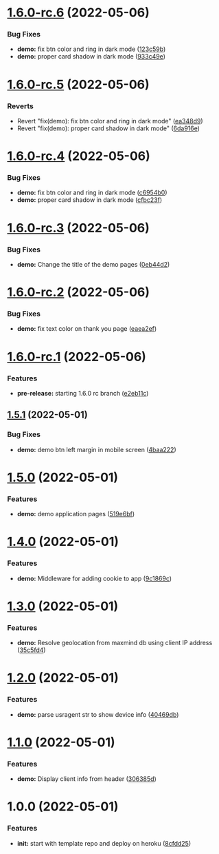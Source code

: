 # [1.6.0-rc.6](https://github.com/amrendr/node-demo/compare/v1.6.0-rc.5...v1.6.0-rc.6) (2022-05-06)


### Bug Fixes

* **demo:** fix btn color and ring in dark mode ([123c59b](https://github.com/amrendr/node-demo/commit/123c59b1b89f86fe353e06372e7c0696d312a333))
* **demo:** proper card shadow in dark mode ([933c49e](https://github.com/amrendr/node-demo/commit/933c49ea846b41b37f1f529f87215dfd6be1e2b4))

# [1.6.0-rc.5](https://github.com/amrendr/node-demo/compare/v1.6.0-rc.4...v1.6.0-rc.5) (2022-05-06)


### Reverts

* Revert "fix(demo): fix btn color and ring in dark mode" ([ea348d9](https://github.com/amrendr/node-demo/commit/ea348d9dc975eb1a9247797a994af8f1c573e717))
* Revert "fix(demo): proper card shadow in dark mode" ([6da916e](https://github.com/amrendr/node-demo/commit/6da916e6e1ba9788f6f5cd2cb4195e8c3477dab2))

# [1.6.0-rc.4](https://github.com/amrendr/node-demo/compare/v1.6.0-rc.3...v1.6.0-rc.4) (2022-05-06)


### Bug Fixes

* **demo:** fix btn color and ring in dark mode ([c6954b0](https://github.com/amrendr/node-demo/commit/c6954b07ba5b835a41f7e4e6bd20d3421ff10034))
* **demo:** proper card shadow in dark mode ([cfbc23f](https://github.com/amrendr/node-demo/commit/cfbc23f9410547aefbeba8f68682db155a43b047))

# [1.6.0-rc.3](https://github.com/amrendr/node-demo/compare/v1.6.0-rc.2...v1.6.0-rc.3) (2022-05-06)


### Bug Fixes

* **demo:** Change the title of the demo pages ([0eb44d2](https://github.com/amrendr/node-demo/commit/0eb44d27dee8159afc2336de02dc7edd7503b900))

# [1.6.0-rc.2](https://github.com/amrendr/node-demo/compare/v1.6.0-rc.1...v1.6.0-rc.2) (2022-05-06)


### Bug Fixes

* **demo:** fix text color on thank you page ([eaea2ef](https://github.com/amrendr/node-demo/commit/eaea2efd28a264ed2ee5c93a665071181ed1955e))

# [1.6.0-rc.1](https://github.com/amrendr/node-demo/compare/v1.5.1...v1.6.0-rc.1) (2022-05-06)


### Features

* **pre-release:** starting 1.6.0 rc branch ([e2eb11c](https://github.com/amrendr/node-demo/commit/e2eb11ce12b3694dfe6ba8492e7fc8f82ed5b0b9))

## [1.5.1](https://github.com/amrendr/node-demo/compare/v1.5.0...v1.5.1) (2022-05-01)


### Bug Fixes

* **demo:** demo btn left margin in mobile screen ([4baa222](https://github.com/amrendr/node-demo/commit/4baa2222b99d426df346a2ecee523040f2657854))

# [1.5.0](https://github.com/amrendr/node-demo/compare/v1.4.0...v1.5.0) (2022-05-01)


### Features

* **demo:** demo application pages ([519e6bf](https://github.com/amrendr/node-demo/commit/519e6bf415b63bec3536982713dc240ca49c7746))

# [1.4.0](https://github.com/amrendr/node-demo/compare/v1.3.0...v1.4.0) (2022-05-01)


### Features

* **demo:** Middleware for adding cookie to app ([9c1869c](https://github.com/amrendr/node-demo/commit/9c1869c1e450ea0da24da04bdd73f932ca8d7e07))

# [1.3.0](https://github.com/amrendr/node-demo/compare/v1.2.0...v1.3.0) (2022-05-01)


### Features

* **demo:** Resolve geolocation from maxmind db using client IP address ([35c5fd4](https://github.com/amrendr/node-demo/commit/35c5fd4d5801dda08a23f40dd46fe18220de3ff6))

# [1.2.0](https://github.com/amrendr/node-demo/compare/v1.1.0...v1.2.0) (2022-05-01)


### Features

* **demo:** parse usragent str to show device info ([40469db](https://github.com/amrendr/node-demo/commit/40469dbdf55b7ba6ff26cd1bec743f5005297841))

# [1.1.0](https://github.com/amrendr/node-demo/compare/v1.0.0...v1.1.0) (2022-05-01)


### Features

* **demo:** Display client info from header ([306385d](https://github.com/amrendr/node-demo/commit/306385d2904d6c7665b6994590ae1e3aa3a5fc6b))

# 1.0.0 (2022-05-01)


### Features

* **init:** start with template repo and deploy on heroku ([8cfdd25](https://github.com/amrendr/node-demo/commit/8cfdd257e822962f7dd464b6c78c0a7713c411e1))
